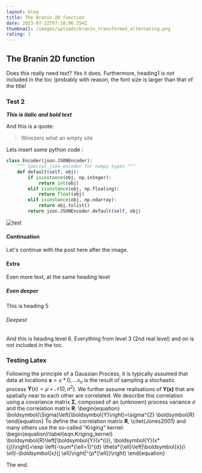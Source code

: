 ```yaml
---
layout: blog
title: The Branin 2D function
date: 2023-07-22T07:18:06.254Z
thumbnail: /images/uploads/branin_transformed_alternating.png
rating: 1
---
```

## The Branin 2D function

D﻿oes this really need text? Yes it does. Furthermore, heading1 is not included in the toc (probably with reason, the font size is larger than that of the title!

### T﻿est 2

***T﻿his is italic and bold text***

A﻿nd this is a quote:

> W﻿owzers what an empty site

L﻿ets insert some python code :

```python
class Encoder(json.JSONEncoder):
    """ Special json encoder for numpy types """
    def default(self, obj):
        if isinstance(obj, np.integer):
            return int(obj)
        elif isinstance(obj, np.floating):
            return float(obj)
        elif isinstance(obj, np.ndarray):
            return obj.tolist()
        return json.JSONEncoder.default(self, obj)
```

![test](/images/uploads/branin_transformed_alternating.png "The Branin 2d Function plotted inline")

#### C﻿ontinuation

L﻿et's continue with the post here after the image.

#### E﻿xtra

E﻿ven more text, at the same heading level

##### E﻿ven deeper

T﻿his is heading 5

###### D﻿eepest 

A﻿nd this is heading level 6. Everything from level 3 (2nd real level) and on is not included in the toc.

### T﻿esting Latex

Following the principle of a Gaussian Process, it is typically assumed that data at locations $\mathbf{x}={x*0,...x_n}$ is the result of sampling a stochastic process $\boldsymbol{Y}(x) = \mu + \mathcal{N}(0,\sigma^2)$. We further assume realisations of $\boldsymbol{Y(x)}$ that are spatially near to each other are correlated. We describe this correlation using a covariance matrix $\boldsymbol{\Sigma}$, composed of an (unknown) process variance $\sigma$ and the correlation matrix $\boldsymbol{R}$:
\begin{equation}
\boldsymbol{\Sigma}\left(\boldsymbol{Y}\right)=\sigma^{2} \boldsymbol{R}
\end{equation}
To define the correlation matrix $\boldsymbol{R}$, \citet{Jones2001} and many others use the so-called "Kriging" kernel:
\begin{equation}\label{eqn:Kriging_kernel}
\boldsymbol{R}\left[\boldsymbol{Y}(x*{i}), \boldsymbol{Y}(x*{j})\right]=\exp \left(-\sum*{\ell=1}^{d} \theta*{\ell}\left|\boldsymbol{x}*{i \ell}-\boldsymbol{x}*{j \ell}\right|^{p*{\ell}}\right)
\end{equation}

T﻿he end.